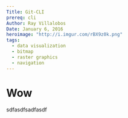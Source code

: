 ```yaml
---
Title: Git-CLI
prereq: cli
Author: Ray Villalobos
Date: January 6, 2016
heroimage: "http://i.imgur.com/rBX9z0k.png"
tags:
  - data visualization
  - bitmap
  - raster graphics
  - navigation
---
```


# Wow

sdfasdfsadfasdf
